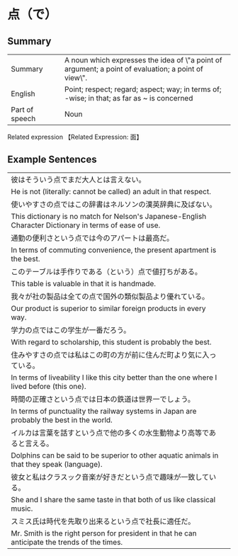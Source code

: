 # 点（で）

## Summary

<table><tr>   <td>Summary<td>   <td>A noun which expresses the idea of \"a point of argument; a point of evaluation; a point of view\".</td><tr><tr>   <td>English<td>   <td>Point; respect; regard; aspect; way; in terms of; -wise; in that; as far as ~ is concerned</td><tr><tr>   <td>Part of speech<td>   <td>Noun</td><tr></table><tr>   <td>Related expression<td>   <td>【Related Expression: 面】</td><tr></table></table>

## Example Sentences

<table><tr><td>彼はそういう点でまだ大人とは言えない。<td><tr><tr><td>He is not (literally: cannot be called) an adult in that respect.<td><tr><tr><td>使いやすさの点ではこの辞書はネルソンの漢英辞典に及ばない。<td><tr><tr><td>This dictionary is no match for Nelson's Japanese-English Character Dictionary in terms of ease of use.<td><tr><tr><td>通勤の便利さという点では今のアパートは最高だ。<td><tr><tr><td>In terms of commuting convenience, the present apartment is the best.<td><tr><tr><td>このテーブルは手作りである（という）点で値打ちがある。<td><tr><tr><td>This table is valuable in that it is handmade.<td><tr><tr><td>我々が社の製品は全ての点で国外の類似製品より優れている。<td><tr><tr><td>Our product is superior to similar foreign products in every way.<td><tr><tr><td>学力の点ではこの学生が一番だろう。<td><tr><tr><td>With regard to scholarship, this student is probably the best.<td><tr><tr><td>住みやすさの点では私はこの町の方が前に住んだ町より気に入っている。<td><tr><tr><td>In terms of liveability I like this city better than the one where I lived before (this one).<td><tr><tr><td>時間の正確さという点では日本の鉄道は世界一でしょう。<td><tr><tr><td>In terms of punctuality the railway systems in Japan are probably the best in the world.<td><tr><tr><td>イルカは言葉を話すという点で他の多くの水生動物より高等であると言える。<td><tr><tr><td>Dolphins can be said to be superior to other aquatic animals in that they speak (language).<td><tr><tr><td>彼女と私はクラスック音楽が好きだという点で趣味が一致している。<td><tr><tr><td>She and I share the same taste in that both of us like classical music.<td><tr><tr><td>スミス氏は時代を先取り出来るという点で社長に適任だ。<td><tr><tr><td>Mr. Smith is the right person for president in that he can anticipate the trends of the times.<td><tr></table>

